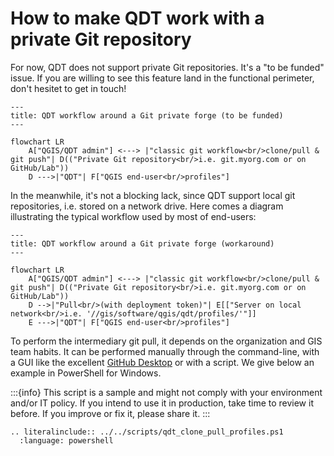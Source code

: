 # How to make QDT work with a private Git repository

For now, QDT does not support private Git repositories. It's a "to be funded" issue. If you are willing to see this feature land in the functional perimeter, don't hesitet to get in touch!

```{mermaid}
---
title: QDT workflow around a Git private forge (to be funded)
---

flowchart LR
    A["QGIS/QDT admin"] <---> |"classic git workflow<br/>clone/pull & git push"| D(("Private Git repository<br/>i.e. git.myorg.com or on GitHub/Lab"))
    D --->|"QDT"| F["QGIS end-user<br/>profiles"]
```

In the meanwhile, it's not a blocking lack, since QDT support local git repositories, i.e. stored on a network drive. Here comes a diagram illustrating the typical workflow used by most of end-users:

```{mermaid}
---
title: QDT workflow around a Git private forge (workaround)
---

flowchart LR
    A["QGIS/QDT admin"] <---> |"classic git workflow<br/>clone/pull & git push"| D(("Private Git repository<br/>i.e. git.myorg.com or on GitHub/Lab"))
    D -->|"Pull<br/>(with deployment token)"| E[["Server on local network<br/>i.e. '//gis/software/qgis/qdt/profiles/'"]]
    E --->|"QDT"| F["QGIS end-user<br/>profiles"]
```

To perform the intermediary git pull, it depends on the organization and GIS team habits. It can be performed manually through the command-line, with a GUI like the excellent [GitHub Desktop](https://github.com/apps/desktop) or with a script. We give below an example in PowerShell for Windows.

:::{info}
This script is a sample and might not comply with your environment and/or IT policy. If you intend to use it in production, take time to review it before. If you improve or fix it, please share it.
:::

```{eval-rst}
.. literalinclude:: ../../scripts/qdt_clone_pull_profiles.ps1
  :language: powershell
```
